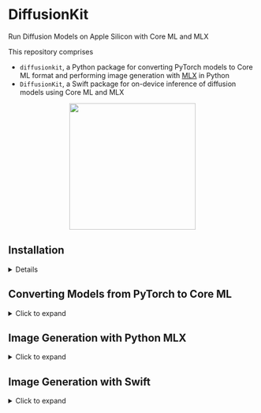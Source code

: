 # DiffusionKit

Run Diffusion Models on Apple Silicon with Core ML and MLX

This repository comprises
- `diffusionkit`, a Python package for converting PyTorch models to Core ML format and performing image generation with [MLX](https://github.com/ml-explore/mlx) in Python
- `DiffusionKit`, a Swift package for on-device inference of diffusion models using Core ML and MLX

<div align="center">
<img src="assets/diffusionkit.png" width=256>
</div>


## Installation

<details>

The following installation steps are required for:
- MLX inference
- PyTorch to Core ML model conversion

### Python Environment Setup

```bash
conda create -n diffusionkit python=3.11 -y
conda activate diffusionkit
cd /path/to/diffusionkit/repo
pip install -e .
```

### Hugging Face Hub Credentials

[Stable Diffusion 3](https://huggingface.co/stabilityai/stable-diffusion-3-medium) requires users to accept the terms before downloading the checkpoint. Once you accept the terms, sign in with your Hugging Face hub READ token as below:

```bash
huggingface-cli login --token YOUR_HF_HUB_TOKEN
```

</details>

## <a name="converting-models-to-coreml"></a> Converting Models from PyTorch to Core ML

<details>
  <summary> Click to expand </summary>

**Step 1:** Follow the installation steps from the previous section
**Step 2:** Prepare the denoise model (MMDiT) Core ML model files (`.mlpackage`)

```shell
python -m tests.torch2coreml.test_mmdit --sd3-ckpt-path <path-to-sd3-mmdit.safetensors> --model-version {2b} -o <output-mlpackages-directory> --latent-size {64, 128}
```

**Step 3:** Prepare the VAE Decoder Core ML model files (`.mlpackage`)

```shell
python -m tests.torch2coreml.test_vae --sd3-ckpt-path <path-to-sd3-mmdit.safetensors> -o <output-mlpackages-directory> --latent-size {64, 128}
```
</details>

## <a name="image-generation-with-python-mlx"></a> Image Generation with Python MLX

<details>
  <summary> Click to expand </summary>

For simple text-to-image in float16 precision:
```shell
diffusionkit-cli --prompt "a photo of a cat" --output-path </path/to/output/image.png> --seed 0 --w16 --a16
```

Some notable optional arguments:
- For image-to-image, use `--image-path` (path to input image) and `--denoise` (value between 0. and 1.)
- T5 text embeddings, use `--t5`
- For different resolutions, use `--height` and `--width`

Please refer to the help menu for all available arguments: `diffusionkit-cli -h`.

</details>

## Image Generation with Swift

<details>
  <summary> Click to expand </summary>

### Core ML Swift

[Apple Core ML Stable Diffusion](https://github.com/apple/ml-stable-diffusion) is the initial Core ML backend for DiffusionKit. Stable Diffusion 3 support is upstreamed to that repository while we build the holistic Swift inference package.

### MLX Swift
🚧

</details>
